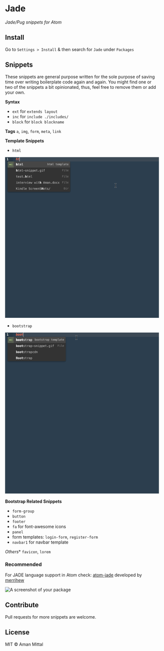 # Jade

_Jade/Pug snippets for Atom_

## Install
Go to  `Settings > Install` & then search for `Jade` under `Packages`

## Snippets
These snippets are general purpose written for the sole purpose of saving time over writing boilerplate code again and again. You might find one or two of the snippets a bit opinionated, thus, feel free to remove them or add your own.

**Syntax**  
- `ext` for `extends layout`
- `inc` for `include ./includes/`
- `block` for `block blockname`

**Tags** `a`, `img`, `form`, `meta`, `link`

**Template Snippets**
- `html`

![Html Snippet](/images/html-snippet.gif)

- `bootstrap`

![Bootstrap Snippet](/images/bootstrap-snippet.gif)

**Bootstrap Related Snippets**
- `form-group`
- `button`
- `footer`
- `fa` for font-awesome icons
- `panel`
- form templates: `login-form`, `register-form`
- `navbar1` for navbar template

*Others** `favicon`, `lorem`

### Recommended

For JADE language support in Atom check: [atom-jade](https://atom.io/packages/atom-jade) developed by [merrihew](https://atom.io/users/merrihew)

![A screenshot of your package](https://f.cloud.github.com/assets/69169/2290250/c35d867a-a017-11e3-86be-cd7c5bf3ff9b.gif)

## Contribute
Pull requests for more snippets are welcome.

## License
MIT © Aman Mittal